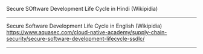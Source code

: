 Secure SOftware Development Life Cycle in Hindi (Wikipidia)


---
Secure Software Development Life Cycle in English (Wikipidia)
https://www.aquasec.com/cloud-native-academy/supply-chain-security/secure-software-development-lifecycle-ssdlc/

---
